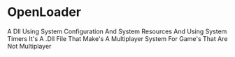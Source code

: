 # OpenLoader
A Dll Using System Configuration And System Resources And Using System Timers
It's A .Dll File That Make's A Multiplayer System For Game's That Are Not Multiplayer
